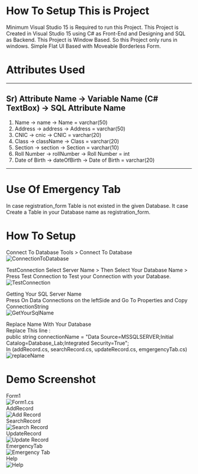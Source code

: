 # How To Setup This is Project 
 Minimum Visual Studio 15 is Required to run this Project. This Project is Created in Visual Studio 15 using C# as Front-End and Designing and SQL as Backend. This Project is Window Based. So this Project only runs in windows. Simple Flat UI Based with Moveable Borderless Form.


# Attributes Used
 ------------------------------------------------------------------------
 Sr) Attribute Name  -> Variable Name (C# TextBox) -> SQL Attribute Name
 ------------------------------------------------------------------------
 1)  Name            -> name                       -> Name          = varchar(50)
 2)  Address         -> address                    -> Address       = varchar(50)
 3)  CNIC            -> cnic                       -> CNIC          = varchar(20)
 4)  Class           -> className                  -> Class         = varchar(20)
 5)  Section         -> section                    -> Section       = varchar(10)
 6)  Roll Number     -> rollNumber                 -> Roll Number   = int
 7)  Date of Birth   -> dateOfBirth                -> Date of Birth = varchar(20)
 ------------------------------------------------------------------------
 
# Use Of Emergency Tab
 In case registration_form Table is not existed in the given Database. It case Create a Table in your Database name as registration_form.

# How To Setup 
 Connect To Database
  Tools > Connect To Database<br/>
 ![ConnectionToDatabase](https://github.com/DevOpsGH/Simple-Registration-ASP.Net-SQL/tree/master/Screenshots/ConnectToDatabase.png)<br/>
 
 TestConnection
  Select Server Name > Then Select Your Database Name > Press Test Connection to Test your Connection with your Database.<br/>
 ![TestConnection](https://github.com/DevOpsGH/Simple-Registration-ASP.Net-SQL/tree/master/Screenshots/ConnectionTest.png)<br/>
 
 Getting Your SQL Server Name<br/>
  Press On Data Connections on the leftSide and Go To Properties and Copy ConnectionString<br/>
 ![GetYourSqlName](https://github.com/DevOpsGH/Simple-Registration-ASP.Net-SQL/tree/master/Screenshots/HowToGetName.PNG)<br/>
 
 Replace Name With Your Database<br/>
 Replace This line :<br/>
  public string connectionName = "Data Source=MSSQLSERVER;Initial Catalog=Database_Lab;Integrated Security=True";<br/>
  In (addRecord.cs, searchRecord.cs, updateRecord.cs, emgergencyTab.cs)<br/>
 ![replaceName](https://github.com/DevOpsGH/Simple-Registration-ASP.Net-SQL/tree/master/Screenshots/LineToBeReplace.png)<br/>
 
# Demo Screenshot
 Form1<br/>
 ![Form1.cs](https://github.com/DevOpsGH/Simple-Registration-ASP.Net-SQL/tree/master/Screenshots/Form1.png)
 <br/>
 AddRecord<br/>
 ![Add Record](https://github.com/DevOpsGH/Simple-Registration-ASP.Net-SQL/tree/master/Screenshots/addRecord.PNG)
 <br/>
 SearchRecord<br/>
 ![Search Record](https://github.com/DevOpsGH/Simple-Registration-ASP.Net-SQL/tree/master/Screenshots/searchRecord.PNG)
 <br/>
 UpdateRecord<br/>
 ![Update Record](https://github.com/DevOpsGH/Simple-Registration-ASP.Net-SQL/tree/master/Screenshots/updateRecord.PNG)
 <br/>
 EmergencyTab<br/>
 ![Emergency Tab](https://github.com/DevOpsGH/Simple-Registration-ASP.Net-SQL/tree/master/Screenshots/emergencyTab.PNG)
 <br/>
 Help<br/>
 ![Help](https://github.com/DevOpsGH/Simple-Registration-ASP.Net-SQL/tree/master/Screenshots/helpMe.PNG)
 <br/>
 
